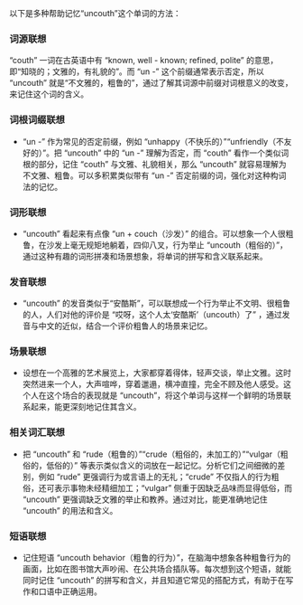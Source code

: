 以下是多种帮助记忆“uncouth”这个单词的方法：

### 词源联想
“couth” 一词在古英语中有 “known, well - known; refined, polite” 的意思，即“知晓的；文雅的，有礼貌的”。而 “un -” 这个前缀通常表示否定，所以 “uncouth” 就是“不文雅的，粗鲁的”，通过了解其词源中前缀对词根意义的改变，来记住这个词的含义。

### 词根词缀联想
 - “un -” 作为常见的否定前缀，例如 “unhappy（不快乐的）”“unfriendly（不友好的）”。把 “uncouth” 中的 “un -” 理解为否定，而 “couth” 看作一个类似词根的部分，记住 “couth” 与文雅、礼貌相关，那么 “uncouth” 就容易理解为不文雅、粗鲁。可以多积累类似带有 “un -” 否定前缀的词，强化对这种构词法的记忆。

### 词形联想
 - “uncouth” 看起来有点像 “un + couch（沙发）” 的组合。可以想象一个人很粗鲁，在沙发上毫无规矩地躺着，四仰八叉，行为举止 “uncouth（粗俗的）”，通过这种有趣的词形拼凑和场景想象，将单词的拼写和含义联系起来。

### 发音联想
 - “uncouth” 的发音类似于“安酷斯”，可以联想成一个行为举止不文明、很粗鲁的人，人们对他的评价是 “哎呀，这个人太‘安酷斯’（uncouth）了” ，通过发音与中文的近似，结合一个评价粗鲁人的场景来记忆。

### 场景联想
 - 设想在一个高雅的艺术展览上，大家都穿着得体，轻声交谈，举止文雅。这时突然进来一个人，大声喧哗，穿着邋遢，横冲直撞，完全不顾及他人感受。这个人在这个场合的表现就是 “uncouth”，将这个单词与这样一个鲜明的场景联系起来，能更深刻地记住其含义。

### 相关词汇联想
 - 把 “uncouth” 和 “rude（粗鲁的）”“crude（粗俗的，未加工的）”“vulgar（粗俗的，低俗的）” 等表示类似含义的词放在一起记忆。分析它们之间细微的差别，例如 “rude” 更强调行为或言语上的无礼；“crude” 不仅指人的行为粗俗，还可表示事物未经精细加工；“vulgar” 侧重于因缺乏品味而显得低俗，而 “uncouth” 更强调缺乏文雅的举止和教养。通过对比，能更准确地记住 “uncouth” 的用法和含义。

### 短语联想
 - 记住短语 “uncouth behavior（粗鲁的行为）”，在脑海中想象各种粗鲁行为的画面，比如在图书馆大声吵闹、在公共场合插队等。每次想到这个短语，就能同时记住 “uncouth” 的拼写和含义，并且知道它常见的搭配方式，有助于在写作和口语中正确运用。 